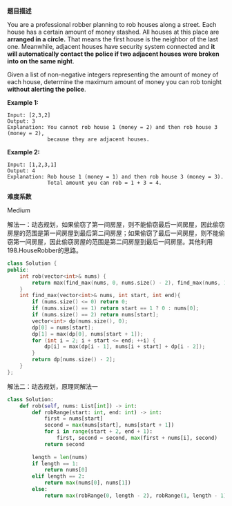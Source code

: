 **题目描述**   

You are a professional robber planning to rob houses along a street. Each house has a certain amount of money stashed. All houses at this place are **arranged in a circle.** That means the first house is the neighbor of the last one. Meanwhile, adjacent houses have security system connected and **it will automatically contact the police if two adjacent houses were broken into on the same night**.

Given a list of non-negative integers representing the amount of money of each house, determine the maximum amount of money you can rob tonight **without alerting the police**.

**Example 1:**

```
Input: [2,3,2]
Output: 3
Explanation: You cannot rob house 1 (money = 2) and then rob house 3 (money = 2),
             because they are adjacent houses.
```

**Example 2:**

```
Input: [1,2,3,1]
Output: 4
Explanation: Rob house 1 (money = 1) and then rob house 3 (money = 3).
             Total amount you can rob = 1 + 3 = 4.
```

**难度系数**    

Medium

解法一：动态规划，如果偷窃了第一间房屋，则不能偷窃最后一间房屋，因此偷窃房屋的范围是第一间房屋到最后第二间房屋；如果偷窃了最后一间房屋，则不能偷窃第一间房屋，因此偷窃房屋的范围是第二间房屋到最后一间房屋。其他利用198.HouseRobber的思路。

```c++
class Solution {
public:
    int rob(vector<int>& nums) {
        return max(find_max(nums, 0, nums.size() - 2), find_max(nums, 1, nums.size() - 1));
    }
    int find_max(vector<int>& nums, int start, int end){
        if (nums.size() <= 0) return 0;
        if (nums.size() == 1) return start == 1 ? 0 : nums[0];
        if (nums.size() == 2) return nums[start];
        vector<int> dp(nums.size(), 0);
        dp[0] = nums[start];
        dp[1] = max(dp[0], nums[start + 1]);
        for (int i = 2; i + start <= end; ++i) {
            dp[i] = max(dp[i - 1], nums[i + start] + dp[i - 2]);
        }
        return dp[nums.size() - 2];
    }
};
```

解法二：动态规划，原理同解法一

```python
class Solution:
    def rob(self, nums: List[int]) -> int:
        def robRange(start: int, end: int) -> int:
            first = nums[start]
            second = max(nums[start], nums[start + 1])
            for i in range(start + 2, end + 1):
                first, second = second, max(first + nums[i], second)
            return second
        
        length = len(nums)
        if length == 1:
            return nums[0]
        elif length == 2:
            return max(nums[0], nums[1])
        else:
            return max(robRange(0, length - 2), robRange(1, length - 1))
```

